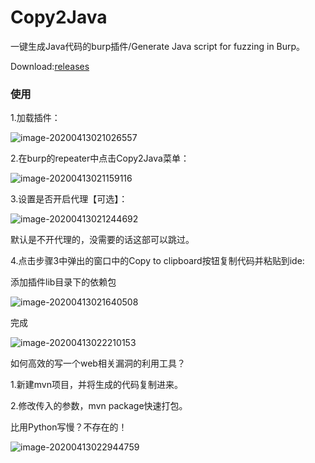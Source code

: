 # Copy2Java
一键生成Java代码的burp插件/Generate Java script for fuzzing in Burp。

Download:[releases](https://github.com/TheKingOfDuck/Copy2Java/releases/download/1.0/copy2Java.jar)

### 使用


1.加载插件：


![image-20200413021026557](https://thekingofduck.github.io/post-images/copy2java//image-20200413021026557.png)

2.在burp的repeater中点击Copy2Java菜单：


![image-20200413021159116](https://thekingofduck.github.io/post-images/copy2java//image-20200413021159116.png)

3.设置是否开启代理【可选】：


![image-20200413021244692](https://thekingofduck.github.io/post-images/copy2java//image-20200413021244692.png)


默认是不开代理的，没需要的话这部可以跳过。

4.点击步骤3中弹出的窗口中的Copy to clipboard按钮复制代码并粘贴到ide:

添加插件lib目录下的依赖包

![image-20200413021640508](https://thekingofduck.github.io/post-images/copy2java//image-20200413021640508.png)

完成

![image-20200413022210153](https://thekingofduck.github.io/post-images/copy2java//image-20200413022210153.png)



如何高效的写一个web相关漏洞的利用工具？

1.新建mvn项目，并将生成的代码复制进来。

2.修改传入的参数，mvn package快速打包。

比用Python写慢？不存在的！



![image-20200413022944759](https://thekingofduck.github.io/post-images/copy2java//image-20200413022944759.png)
